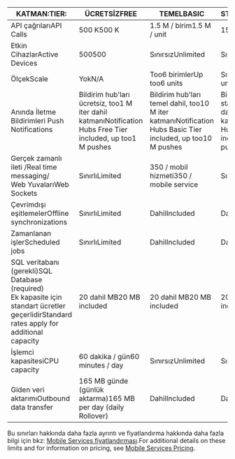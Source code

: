 
| <span data-ttu-id="0efd9-101">KATMAN:</span><span class="sxs-lookup"><span data-stu-id="0efd9-101">TIER:</span></span> | <span data-ttu-id="0efd9-102">ÜCRETSİZ</span><span class="sxs-lookup"><span data-stu-id="0efd9-102">FREE</span></span> | <span data-ttu-id="0efd9-103">TEMEL</span><span class="sxs-lookup"><span data-stu-id="0efd9-103">BASIC</span></span> | <span data-ttu-id="0efd9-104">STANDART</span><span class="sxs-lookup"><span data-stu-id="0efd9-104">STANDARD</span></span> |
| --- | --- | --- | --- |
| <span data-ttu-id="0efd9-105">API çağrıları</span><span class="sxs-lookup"><span data-stu-id="0efd9-105">API Calls</span></span> |<span data-ttu-id="0efd9-106">500 K</span><span class="sxs-lookup"><span data-stu-id="0efd9-106">500 K</span></span> |<span data-ttu-id="0efd9-107">1.5 M / birim</span><span class="sxs-lookup"><span data-stu-id="0efd9-107">1.5 M / unit</span></span> |<span data-ttu-id="0efd9-108">15 M / birim</span><span class="sxs-lookup"><span data-stu-id="0efd9-108">15 M / unit</span></span> |
| <span data-ttu-id="0efd9-109">Etkin Cihazlar</span><span class="sxs-lookup"><span data-stu-id="0efd9-109">Active Devices</span></span> |<span data-ttu-id="0efd9-110">500</span><span class="sxs-lookup"><span data-stu-id="0efd9-110">500</span></span> |<span data-ttu-id="0efd9-111">Sınırsız</span><span class="sxs-lookup"><span data-stu-id="0efd9-111">Unlimited</span></span> |<span data-ttu-id="0efd9-112">Sınırsız</span><span class="sxs-lookup"><span data-stu-id="0efd9-112">Unlimited</span></span> |
| <span data-ttu-id="0efd9-113">Ölçek</span><span class="sxs-lookup"><span data-stu-id="0efd9-113">Scale</span></span> |<span data-ttu-id="0efd9-114">Yok</span><span class="sxs-lookup"><span data-stu-id="0efd9-114">N/A</span></span> |<span data-ttu-id="0efd9-115">Too6 birimler</span><span class="sxs-lookup"><span data-stu-id="0efd9-115">Up too6 units</span></span> |<span data-ttu-id="0efd9-116">Sınırsız birim</span><span class="sxs-lookup"><span data-stu-id="0efd9-116">Unlimited units</span></span> |
| <span data-ttu-id="0efd9-117">Anında İletme Bildirimleri </span><span class="sxs-lookup"><span data-stu-id="0efd9-117">Push Notifications</span></span> |<span data-ttu-id="0efd9-118">Bildirim hub'ları ücretsiz, too1 M iter dahil katmanı</span><span class="sxs-lookup"><span data-stu-id="0efd9-118">Notification Hubs Free Tier included, up too1 M pushes</span></span> |<span data-ttu-id="0efd9-119">Bildirim hub'ları temel dahil, too10 M iter katmanı</span><span class="sxs-lookup"><span data-stu-id="0efd9-119">Notification Hubs Basic Tier included, up too10 M pushes</span></span> |<span data-ttu-id="0efd9-120">Bildirim hub'ları standart, too10 M iter dahil katmanı</span><span class="sxs-lookup"><span data-stu-id="0efd9-120">Notification Hubs Standard Tier included, up too10 M pushes</span></span> |
| <span data-ttu-id="0efd9-121">Gerçek zamanlı ileti /</span><span class="sxs-lookup"><span data-stu-id="0efd9-121">Real time messaging/</span></span><br/><span data-ttu-id="0efd9-122">Web Yuvaları</span><span class="sxs-lookup"><span data-stu-id="0efd9-122">Web Sockets</span></span> |<span data-ttu-id="0efd9-123">Sınırlı</span><span class="sxs-lookup"><span data-stu-id="0efd9-123">Limited</span></span> |<span data-ttu-id="0efd9-124">350 / mobil hizmeti</span><span class="sxs-lookup"><span data-stu-id="0efd9-124">350 / mobile service</span></span> |<span data-ttu-id="0efd9-125">Sınırsız</span><span class="sxs-lookup"><span data-stu-id="0efd9-125">Unlimited</span></span> |
| <span data-ttu-id="0efd9-126">Çevrimdışı eşitlemeler</span><span class="sxs-lookup"><span data-stu-id="0efd9-126">Offline synchronizations</span></span> |<span data-ttu-id="0efd9-127">Sınırlı</span><span class="sxs-lookup"><span data-stu-id="0efd9-127">Limited</span></span> |<span data-ttu-id="0efd9-128">Dahil</span><span class="sxs-lookup"><span data-stu-id="0efd9-128">Included</span></span> |<span data-ttu-id="0efd9-129">Dahil</span><span class="sxs-lookup"><span data-stu-id="0efd9-129">Included</span></span> |
| <span data-ttu-id="0efd9-130">Zamanlanan işler</span><span class="sxs-lookup"><span data-stu-id="0efd9-130">Scheduled jobs</span></span> |<span data-ttu-id="0efd9-131">Sınırlı</span><span class="sxs-lookup"><span data-stu-id="0efd9-131">Limited</span></span> |<span data-ttu-id="0efd9-132">Dahil</span><span class="sxs-lookup"><span data-stu-id="0efd9-132">Included</span></span> |<span data-ttu-id="0efd9-133">Dahil</span><span class="sxs-lookup"><span data-stu-id="0efd9-133">Included</span></span> |
| <span data-ttu-id="0efd9-134">SQL veritabanı (gerekli)</span><span class="sxs-lookup"><span data-stu-id="0efd9-134">SQL Database (required)</span></span> <br/><span data-ttu-id="0efd9-135">Ek kapasite için standart ücretler geçerlidir</span><span class="sxs-lookup"><span data-stu-id="0efd9-135">Standard rates apply for additional capacity</span></span> |<span data-ttu-id="0efd9-136">20 dahil MB</span><span class="sxs-lookup"><span data-stu-id="0efd9-136">20 MB included</span></span> |<span data-ttu-id="0efd9-137">20 dahil MB</span><span class="sxs-lookup"><span data-stu-id="0efd9-137">20 MB included</span></span> |<span data-ttu-id="0efd9-138">20 dahil MB</span><span class="sxs-lookup"><span data-stu-id="0efd9-138">20 MB included</span></span> |
| <span data-ttu-id="0efd9-139">İşlemci kapasitesi</span><span class="sxs-lookup"><span data-stu-id="0efd9-139">CPU capacity</span></span> |<span data-ttu-id="0efd9-140">60 dakika / gün</span><span class="sxs-lookup"><span data-stu-id="0efd9-140">60 minutes / day</span></span> |<span data-ttu-id="0efd9-141">Sınırsız</span><span class="sxs-lookup"><span data-stu-id="0efd9-141">Unlimited</span></span> |<span data-ttu-id="0efd9-142">Sınırsız</span><span class="sxs-lookup"><span data-stu-id="0efd9-142">Unlimited</span></span> |
| <span data-ttu-id="0efd9-143">Giden veri aktarımı</span><span class="sxs-lookup"><span data-stu-id="0efd9-143">Outbound data transfer</span></span> |<span data-ttu-id="0efd9-144">165 MB günde (günlük aktarma)</span><span class="sxs-lookup"><span data-stu-id="0efd9-144">165 MB per day (daily Rollover)</span></span> |<span data-ttu-id="0efd9-145">Dahil</span><span class="sxs-lookup"><span data-stu-id="0efd9-145">Included</span></span> |<span data-ttu-id="0efd9-146">Dahil</span><span class="sxs-lookup"><span data-stu-id="0efd9-146">Included</span></span> |

<span data-ttu-id="0efd9-147">Bu sınırları hakkında daha fazla ayrıntı ve fiyatlandırma hakkında daha fazla bilgi için bkz: [Mobile Services fiyatlandırması](https://azure.microsoft.com/pricing/details/mobile-services/).</span><span class="sxs-lookup"><span data-stu-id="0efd9-147">For additional details on these limits and for information on pricing, see [Mobile Services Pricing](https://azure.microsoft.com/pricing/details/mobile-services/).</span></span> 

